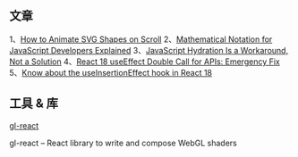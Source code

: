 ## 文章

1、[How to Animate SVG Shapes on Scroll](https://tympanus.net/codrops/2022/06/08/how-to-animate-svg-shapes-on-scroll/)
2、[Mathematical Notation for JavaScript Developers Explained](https://runjs.app/blog/mathematical-notation-for-javascript-developers-explained)
3、[JavaScript Hydration Is a Workaround, Not a Solution](https://thenewstack.io/javascript-hydration-is-a-workaround-not-a-solution/)
4、[React 18 useEffect Double Call for APIs: Emergency Fix](https://javascript.plainenglish.io/react-18-useeffect-double-call-for-apis-emergency-fix-724b7ee6a646)
5、[Know about the useInsertionEffect hook in React 18](https://blog.saeloun.com/2022/06/02/react-18-useinsertioneffect?utm_source=reactdigest&utm_medium=rss&utm_campaign=360)

## 工具 & 库

[gl-react](https://github.com/gre/gl-react)

gl-react – React library to write and compose WebGL shaders